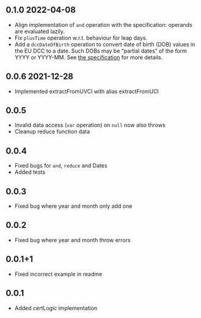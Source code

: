 ## 0.1.0 2022-04-08

* Align implementation of `and` operation with the specification: operands are evaluated lazily.
* Fix `plusTime` operation w.r.t. behaviour for leap days.
* Add a `dccDateOfBirth` operation to convert date of birth (DOB) values in the EU DCC to a date.
  Such DOBs may be “partial dates” of the form YYYY or YYYY-MM.
  See [the specification](../specification/README.md#) for more details.

## 0.0.6 2021-12-28

* Implemented extractFromUVCI with alias extractFromUCI

## 0.0.5

* Invalid data access (`var` operation) on `null` now also throws
* Cleanup reduce function data

## 0.0.4

* Fixed bugs for `and`, `reduce` and Dates
* Added tests

## 0.0.3

* Fixed bug where year and month only add one

## 0.0.2

* Fixed bug where year and month throw errors

## 0.0.1+1

* Fixed incorrect example in readme

## 0.0.1

* Added certLogic implementation
